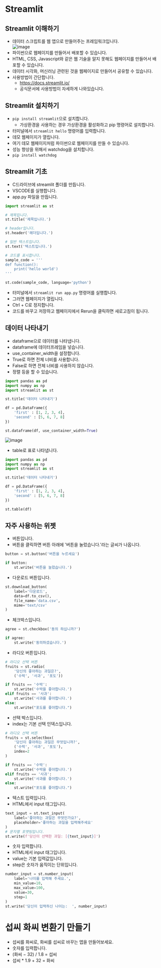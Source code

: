 # Streamlit
## Streamlit 이해하기
* 데이터 스크립트를 웹 앱으로 만들어주는 프레임워크입니다.   
![image](https://github.com/jerrytohub/python-ai/assets/127598703/819d6789-0d8d-4f02-8840-e7131bcfe8a4)
* 파이썬으로 웹페이지를 만들어서 배포할 수 있습니다.
* HTML, CSS, Javascript와 같은 웹 기술을 알지 못해도 웹페이지를 만들어서 배포할 수 있습니다.
* 데이터 시각화, 머신러닝 관련된 것을 웹페이지로 만들어서 공유할 수 있습니다.
* 사용방법이 간단합니다.
  * https://docs.streamlit.io/
  * 공식문서에 사용방법이 자세하게 나와있습니다.
 
## Streamlit 설치하기
* ```pip install streamlit```으로 설치합니다.
  * 가상환경을 사용하는 경우 가상환경을 활성화하고 pip 명령어로 설치합니다.
* 터미널에서 ```streamlit hello``` 명령어를 입력합니다.
 * 데모 웹페이지가 열립니다.
 * 여기 데모 웹페이지처럼 파이썬으로 웹페이지를 만들 수 있습니다.
* 성능 향상을 위해서 watchdog을 설치합니다.
 * ```pip install watchdog```

## Streamlit 기초
* C드라이브에 streamlit 폴더를 만듭니다.
* VSCODE를 실행합니다.
* app.py 파일을 만듭니다.
```python
import streamlit as st

# 제목입니다.
st.title('제목입니다.')

# header입니다.
st.header('헤더입니다.')

# 일반 텍스트입니다.
st.text('텍스트입니다.')

# 코드를 표시합니다.
sample_code = '''
def function():
    print('hello world')
'''

st.code(sample_code, language='python')
```
* 터미널에서 ```streamlit run app.py``` 명령어를 실행합니다.
 * 그러면 웹페이지가 열립니다.
 * Ctrl + C로 정지합니다.
* 코드를 바꾸고 저장하고 웹페이지에서 Rerun을 클릭하면 새로고침이 됩니다.

## 데이터 나타내기
* dataframe으로 데이터를 나타냅니다.
 * dataframe에 데이터프레임을 넣습니다.
 * use_container_width을 설정합니다.
  * True로 하면 전체 너비를 사용합니다.
  * False로 하면 전체 너비를 사용하지 않습니다.
 * 정렬 등을 할 수 있습니다.
```python
import pandas as pd
import numpy as np
import streamlit as st

st.title('데이터 나타내기')

df = pd.DataFrame({
    'first' : [1, 2, 3, 4],
    'second' : [5, 6, 7, 8]
})

st.dataframe(df, use_container_width=True)
```
![image](https://github.com/jerrytohub/python-ai/assets/127598703/93b39b0a-b263-468d-b68b-c4ec09967dfe)

* table로 표로 나타냅니다.
```python
import pandas as pd
import numpy as np
import streamlit as st

st.title('데이터 나타내기')

df = pd.DataFrame({
    'first' : [1, 2, 3, 4],
    'second' : [5, 6, 7, 8]
})

st.table(df)
```

## 자주 사용하는 위젯
* 버튼입니다.
* 버튼을 클릭하면 버튼 아래에 '버튼을 눌렀습니다.'라는 글씨가 나옵니다.
```python
button = st.button('버튼을 누르세요')

if button:
    st.write('버튼을 눌렀습니다.')
```

* 다운로드 버튼입니다.
``` python
st.download_button(
    label='다운로드',
    data=df.to_csv(),
    file_name='data.csv',
    mime='text/csv'
)
```

* 체크박스입니다.
```python
agree = st.checkbox('동의 하십니까?')

if agree:
    st.write('동의하셨습니다.')
```

* 라디오 버튼입니다.
```python
# 라디오 선택 버튼
fruits = st.radio(
    '당신의 좋아하는 과일은?',
    ('수박', '사과', '포도'))

if fruits == '수박':
    st.write('수박을 좋아합니다.')
elif fruits == '사과':
    st.write('사과를 좋아합니다.')
else:
    st.write("포도를 좋아합니다.")
```

* 선택 박스입니다.
* index는 기본 선택 인덱스입니다.
```python
# 라디오 선택 버튼
fruits = st.selectbox(
    '당신이 좋아하는 과일은 무엇입니까?',
    ('수박', '사과', '포도'), 
    index=2
)

if fruits == '수박':
    st.write('수박을 좋아합니다.')
elif fruits == '사과':
    st.write('사과를 좋아합니다.')
else:
    st.write("포도를 좋아합니다.")
```  

* 텍스트 입력입니다.
* HTML에서 input 태그입니다.
```python
text_input = st.text_input(
    label='좋아하는 과일은 무엇인가요?', 
    placeholder='좋아하는 과일을 입력해주세요'
)
# 문자열 포맷팅입니다.
st.write(f'당신이 선택한 과일: [{text_input}]')
```

* 숫자 입력합니다.
* HTML에서 input 태그입니다.
* value는 기본 입력값입니다.
* step은 숫자가 움직이는 단위입니다.
```python
number_input = st.number_input(
    label='나이를 입력해 주세요.', 
    min_value=10, 
    max_value=100, 
    value=30,
    step=1
)
st.write('당신이 입력하신 나이는:  ', number_input)
```

# 섭씨 화씨 변환기 만들기
* 섭씨를 화씨로, 화씨를 섭씨로 바꾸는 앱을 만들어보세요.
* 숫자를 입력합니다.
* (화씨 − 32) / 1.8 = 섭씨
* 섭씨 * 1.9 + 32 = 화씨
